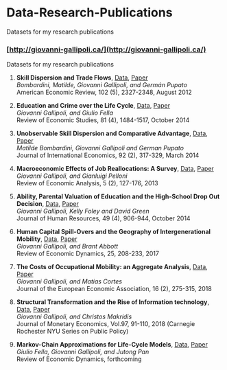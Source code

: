# Data-Research-Publications
Datasets for my research publications

### [http://giovanni-gallipoli.ca/](http://giovanni-gallipoli.ca/)
Datasets for my research publications

1. **Skill Dispersion and Trade Flows**, [Data](https://github.com/ggallipoli/Data-Research-Publications/tree/master/Skill-Dispersion-and-Trade-Flows), [Paper](http://giovannigallipoli.sites.olt.ubc.ca/files/2017/08/BGP.pdf) <br/>
*Bombardini, Matilde, Giovanni Gallipoli, and Germán Pupato* <br/>
American Economic Review, 102 (5), 2327-2348, August 2012

2. **Education and Crime over the Life Cycle**, [Data](https://github.com/ggallipoli/Data-Research-Publications/tree/master/Education-and-Crime-over-the-Life-Cycle), [Paper](http://giovannigallipoli.sites.olt.ubc.ca/files/2017/08/fella_gallipoli.pdf) <br/>
*Giovanni Gallipoli, and Giulio Fella* <br/>
Review of Economic Studies, 81 (4), 1484-1517, October 2014

3. **Unobservable Skill Dispersion and Comparative Advantage**, [Data](https://github.com/ggallipoli/Data-Research-Publications/tree/master/Unobservable-Skill-Dispersion-and-Comparative-Advantage), [Paper](http://giovannigallipoli.sites.olt.ubc.ca/files/2017/08/BGP-theory.pdf) <br/>
*Matilde Bombardini, Giovanni Gallipoli and German Pupato* <br/>
Journal of International Economics, 92 (2), 317-329, March 2014

4. **Macroeconomic Effects of Job Reallocations: A Survey**, [Data](https://github.com/ggallipoli/Data-Research-Publications/tree/master/Macroeconomic-Effects-of-Job-Reallocations), [Paper](http://giovannigallipoli.sites.olt.ubc.ca/files/2017/08/mast-file-19July.pdf) <br/>
*Giovanni Gallipoli, and Gianluigi Pelloni* <br/>
Review of Economic Analysis, 5 (2), 127-176, 2013

5. **Ability, Parental Valuation of Education and the High-School Drop Out Decision**, [Data](https://github.com/ggallipoli/Data-Research-Publications/tree/master/Ability-Parental-Valuation-of-Education-and-the-High-School%20Drop-Out-Decision), [Paper](http://giovannigallipoli.sites.olt.ubc.ca/files/2017/08/FGG.pdf) <br/>
*Giovanni Gallipoli, Kelly Foley and David Green* <br/>
Journal of Human Resources, 49 (4), 906-944, October 2014

6. **Human Capital Spill-Overs and the Geography of Intergenerational Mobility**, [Data](https://github.com/ggallipoli/Data-Research-Publications/tree/master/Human-Capital-Spill-Overs-and-the-Geography-of-Intergenerational-Mobility), [Paper](http://giovannigallipoli.sites.olt.ubc.ca/files/2017/08/AG_IGE.pdf) <br/>
*Giovanni Gallipoli, and Brant Abbott* <br/>
Review of Economic Dynamics, 25, 208-233, 2017

7. **The Costs of Occupational Mobility: an Aggregate Analysis**, [Data](https://github.com/ggallipoli/Data-Research-Publications/tree/master/The-Costs-of-Occupational-Mobility-An-Aggregate-Analysis), [Paper](http://giovannigallipoli.sites.olt.ubc.ca/files/2017/08/gravity_draft.pdf) <br/>
*Giovanni Gallipoli, and Matias Cortes* <br/>
Journal of the European Economic Association, 16 (2), 275-315, 2018

8. **Structural Transformation and the Rise of Information technology**, [Data](https://github.com/ggallipoli/Data-Research-Publications/tree/master/Structural-Transformation-and-the-Rise-of-information-technology), [Paper](http://giovannigallipoli.sites.olt.ubc.ca/files/2018/02/GM_Structural_transformation_IT.pdf) <br/>
*Giovanni Gallipoli, and Christos Makridis* <br/>
Journal of Monetary Economics, Vol.97, 91-110, 2018 (Carnegie Rochester NYU Series on Public Policy)

9. **Markov-Chain Approximations for Life-Cycle Models**, [Data](https://github.com/ggallipoli/Data-Research-Publications/tree/master/Markov-Chain-Approximations-for-Life-Cycle), [Paper](http://giovannigallipoli.sites.olt.ubc.ca/files/2018/12/fgp.pdf) <br/>
*Giulio Fella, Giovanni Gallipoli, and Jutong Pan* <br/>
Review of Economic Dynamics, forthcoming
